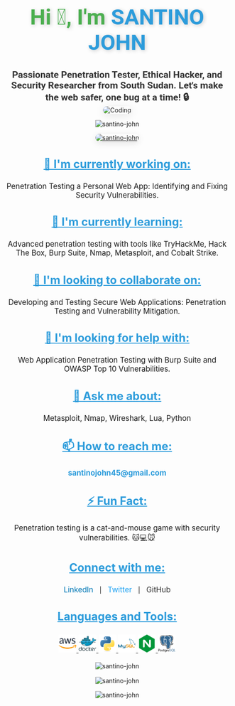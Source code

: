 <h1 align="center" style="font-family: 'Roboto', sans-serif; font-size: 3.5em; color: #4CAF50; text-shadow: 2px 2px 10px rgba(0, 0, 0, 0.2);">Hi 👋, I'm <span style="color: #2D9CDB;">SANTINO JOHN</span></h1>

<h3 align="center" style="font-family: 'Roboto', sans-serif; font-size: 1.5em; color: #333; max-width: 800px; margin: 0 auto; text-align: center;">Passionate Penetration Tester, Ethical Hacker, and Security Researcher from South Sudan. Let's make the web safer, one bug at a time! 🔒</h3>

<!-- Image Section -->
<div align="center">
  <img alt="Coding" width="400" src="https://encrypted-tbn0.gstatic.com/images?q=tbn:ANd9GcR0UEr18d6V6XqxEvhATlIDlbM7V4hctDDpAgno-nM6hQ&s" style="border-radius: 15px; box-shadow: 0 4px 20px rgba(0, 0, 0, 0.1);">
</div>

<!-- Profile Views and Trophies Section -->
<p align="center">
  <img src="https://komarev.com/ghpvc/?username=santino-john&label=Profile%20views&color=0e75b6&style=flat" alt="santino-john" />
</p>

<p align="center">
  <a href="https://github.com/ryo-ma/github-profile-trophy">
    <img src="https://github-profile-trophy.vercel.app/?username=santino-john&theme=darkhub" alt="santino-john" style="border-radius: 10px; box-shadow: 0 4px 15px rgba(0, 0, 0, 0.1);" />
  </a>
</p>

<!-- About Me Section -->
<h3 align="center" style="font-size: 1.8em; color: #2D9CDB; text-decoration: underline;">🔭 I'm currently working on:</h3>
<p align="center" style="font-size: 1.2em; max-width: 700px; margin: 0 auto;">Penetration Testing a Personal Web App: Identifying and Fixing Security Vulnerabilities.</p>

<h3 align="center" style="font-size: 1.8em; color: #2D9CDB; text-decoration: underline;">🌱 I'm currently learning:</h3>
<p align="center" style="font-size: 1.2em; max-width: 700px; margin: 0 auto;">Advanced penetration testing with tools like TryHackMe, Hack The Box, Burp Suite, Nmap, Metasploit, and Cobalt Strike.</p>

<h3 align="center" style="font-size: 1.8em; color: #2D9CDB; text-decoration: underline;">👯 I'm looking to collaborate on:</h3>
<p align="center" style="font-size: 1.2em; max-width: 700px; margin: 0 auto;">Developing and Testing Secure Web Applications: Penetration Testing and Vulnerability Mitigation.</p>

<h3 align="center" style="font-size: 1.8em; color: #2D9CDB; text-decoration: underline;">🤝 I'm looking for help with:</h3>
<p align="center" style="font-size: 1.2em; max-width: 700px; margin: 0 auto;">Web Application Penetration Testing with Burp Suite and OWASP Top 10 Vulnerabilities.</p>

<h3 align="center" style="font-size: 1.8em; color: #2D9CDB; text-decoration: underline;">💬 Ask me about:</h3>
<p align="center" style="font-size: 1.2em; max-width: 700px; margin: 0 auto;">Metasploit, Nmap, Wireshark, Lua, Python</p>

<h3 align="center" style="font-size: 1.8em; color: #2D9CDB; text-decoration: underline;">📫 How to reach me:</h3>
<p align="center" style="font-size: 1.2em; max-width: 700px; margin: 0 auto;"><a href="mailto:santinojohn45@gmail.com" style="color: #2D9CDB; text-decoration: none; font-weight: bold;">santinojohn45@gmail.com</a></p>

<h3 align="center" style="font-size: 1.8em; color: #2D9CDB; text-decoration: underline;">⚡ Fun Fact:</h3>
<p align="center" style="font-size: 1.2em; max-width: 700px; margin: 0 auto;">Penetration testing is a cat-and-mouse game with security vulnerabilities. 🐱💻🐭</p>

<!-- Social and Connect Section -->
<h3 align="center" style="font-size: 1.8em; color: #2D9CDB; text-decoration: underline;">Connect with me:</h3>
<p align="center">
  <a href="https://www.linkedin.com/in/santino-john" target="_blank" style="text-decoration: none; font-size: 1.2em; color: #0077b5; margin: 10px;">LinkedIn</a> |
  <a href="https://twitter.com/santino_john" target="_blank" style="text-decoration: none; font-size: 1.2em; color: #1DA1F2; margin: 10px;">Twitter</a> |
  <a href="https://github.com/santino-john" target="_blank" style="text-decoration: none; font-size: 1.2em; color: #333; margin: 10px;">GitHub</a>
</p>

<!-- Languages and Tools Section -->
<h3 align="center" style="font-size: 1.8em; color: #2D9CDB; text-decoration: underline;">Languages and Tools:</h3>
<p align="center" style="font-size: 1.2em;">
  <a href="https://aws.amazon.com" target="_blank" rel="noreferrer">
    <img src="https://raw.githubusercontent.com/devicons/devicon/master/icons/amazonwebservices/amazonwebservices-original-wordmark.svg" alt="aws" width="40" height="40"/>
  </a>
  <a href="https://www.docker.com/" target="_blank" rel="noreferrer">
    <img src="https://raw.githubusercontent.com/devicons/devicon/master/icons/docker/docker-original-wordmark.svg" alt="docker" width="40" height="40"/>
  </a>
  <a href="https://www.python.org" target="_blank" rel="noreferrer">
    <img src="https://raw.githubusercontent.com/devicons/devicon/master/icons/python/python-original.svg" alt="python" width="40" height="40"/>
  </a>
  <a href="https://www.mysql.com/" target="_blank" rel="noreferrer">
    <img src="https://raw.githubusercontent.com/devicons/devicon/master/icons/mysql/mysql-original-wordmark.svg" alt="mysql" width="40" height="40"/>
  </a>
  <a href="https://www.nginx.com" target="_blank" rel="noreferrer">
    <img src="https://raw.githubusercontent.com/devicons/devicon/master/icons/nginx/nginx-original.svg" alt="nginx" width="40" height="40"/>
  </a>
  <a href="https://www.postgresql.org" target="_blank" rel="noreferrer">
    <img src="https://raw.githubusercontent.com/devicons/devicon/master/icons/postgresql/postgresql-original-wordmark.svg" alt="postgresql" width="40" height="40"/>
  </a>
</p>

<!-- Stats Section -->
<p align="center">
  <img align="center" src="https://github-readme-stats.vercel.app/api/top-langs?username=santino-john&show_icons=true&locale=en&layout=compact" alt="santino-john" />
</p>

<p align="center">
  <img align="center" src="https://github-readme-stats.vercel.app/api?username=santino-john&show_icons=true&locale=en" alt="santino-john" />
</p>

<p align="center">
  <img align="center" src="https://github-readme-streak-stats.herokuapp.com/?user=santino-john&" alt="santino-john" />
</p>
